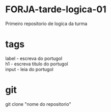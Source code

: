 # FORJA-tarde-logica-01
Primeiro repositorio de logica da turma

# tags
label - escreva do portugol <br>
h1 - escreva titulo do portugol <br>
input - leia do portugol <br>

# git
git clone "nome do repositorio"